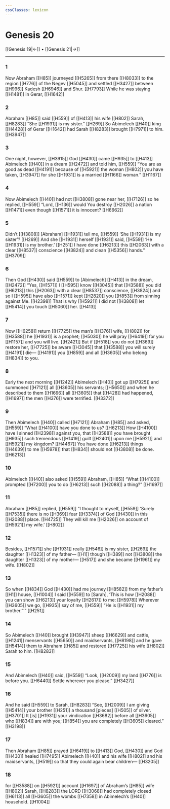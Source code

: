 ```yaml
---
cssClasses: lexicon
---
```


# Genesis 20

[[Genesis 19|←]] • [[Genesis 21|→]]

---

### 1
Now Abraham [[H85]] journeyed [[H5265]] from there [[H8033]] to the region [[H776]] of the Negev [[H5045]] and settled [[H3427]] between [[H996]] Kadesh [[H6946]] and Shur. [[H7793]] While he was staying [[H1481]] in Gerar, [[H1642]]

### 2
Abraham [[H85]] said [[H559]] of [[H413]] his wife [[H802]] Sarah, [[H8283]] “She [[H1931]] is my sister.” [[H269]] So Abimelech [[H40]] king [[H4428]] of Gerar [[H1642]] had Sarah [[H8283]] brought [[H7971]] to him. [[H3947]]

### 3
One night, however, [[H3915]] God [[H430]] came [[H935]] to [[H413]] Abimelech [[H40]] in a dream [[H2472]] and told him, [[H559]] “You are as good as dead [[H4191]] because of [[H5921]] the woman [[H802]] you have taken, [[H3947]] for she [[H1931]] is a married [[H1166]] woman.” [[H1167]]

### 4
Now Abimelech [[H40]] had not [[H3808]] gone near her, [[H7126]] so he replied, [[H559]] “Lord, [[H136]] would You destroy [[H2026]] a nation [[H1471]] even though [[H1571]] it is innocent? [[H6662]]

### 5
Didn’t [[H3808]] [Abraham] [[H1931]] tell me, [[H559]] ‘She [[H1931]] is my sister’? [[H269]] And she [[H1931]] herself [[H1931]] said, [[H559]] ‘He [[H1931]] is my brother.’ [[H251]] I have done [[H6213]] this [[H2063]] with a clear [[H8537]] conscience [[H3824]] and clean [[H5356]] hands.” [[H3709]]

### 6
Then God [[H430]] said [[H559]] to [Abimelech] [[H413]] in the dream, [[H2472]] “Yes, [[H1571]] I [[H595]] know [[H3045]] that [[H3588]] you did [[H6213]] this [[H2063]] with a clear [[H8537]] conscience, [[H3824]] and so I [[H595]] have also [[H1571]] kept [[H2820]] you [[H853]] from sinning against Me. [[H2398]] That is why [[H5921]] I did not [[H3808]] let [[H5414]] you touch [[H5060]] her. [[H413]]

### 7
Now [[H6258]] return [[H7725]] the man’s [[H376]] wife, [[H802]] for [[H3588]] he [[H1931]] is a prophet; [[H5030]] he will pray [[H6419]] for you [[H1157]] and you will live. [[H2421]] But if [[H518]] you do not [[H369]] restore her, [[H7725]] be aware [[H3045]] that [[H3588]] you will surely [[H4191]] die— [[H4191]] you [[H859]] and all [[H3605]] who belong [[H834]] to you. 

### 8
Early the next morning [[H1242]] Abimelech [[H40]] got up [[H7925]] and summoned [[H7121]] all [[H3605]] his servants; [[H5650]] and when he described to them [[H1696]] all [[H3605]] that [[H428]] had happened, [[H1697]] the men [[H376]] were terrified. [[H3372]]

### 9
Then Abimelech [[H40]] called [[H7121]] Abraham [[H85]] and asked, [[H559]] “What [[H4100]] have you done to us? [[H6213]] How [[H4100]] have I sinned [[H2398]] against you,  that [[H3588]] you have brought [[H935]] such tremendous [[H1419]] guilt [[H2401]] upon me [[H5921]] and [[H5921]] my kingdom? [[H4467]] You have done [[H6213]] things [[H4639]] to me [[H5978]] that [[H834]] should not [[H3808]] be done. [[H6213]]

### 10
Abimelech [[H40]] also asked [[H559]] Abraham, [[H85]] “What [[H4100]] prompted [[H7200]] you to do [[H6213]] such [[H2088]] a thing?” [[H1697]]

### 11
Abraham [[H85]] replied, [[H559]] “I thought to myself, [[H559]] ‘Surely [[H7535]] there is no [[H369]] fear [[H3374]] of God [[H430]] in this [[H2088]] place. [[H4725]] They will kill me [[H2026]] on account of [[H5921]] my wife.’ [[H802]]

### 12
Besides, [[H1571]] she [[H1931]] really [[H546]] is my sister, [[H269]] the daughter [[H1323]] of my father— [[H1]] though [[H389]] not [[H3808]] the daughter [[H1323]] of my mother— [[H517]] and she became [[H1961]] my wife. [[H802]]

### 13
So when [[H834]] God [[H430]] had me journey [[H8582]] from my father’s [[H1]] house, [[H1004]] I said [[H559]] to [Sarah],  ‘This is how [[H2088]] you can show [[H6213]] your loyalty [[H2617]] to me: [[H5978]] Wherever [[H3605]] we go, [[H935]] say of me, [[H559]] “He is [[H1931]] my brother.”’” [[H251]]

### 14
So Abimelech [[H40]] brought [[H3947]] sheep [[H6629]] and cattle, [[H1241]] menservants [[H5650]] and maidservants, [[H8198]] and he gave [[H5414]] them to Abraham [[H85]] and restored [[H7725]] his wife [[H802]] Sarah to him. [[H8283]]

### 15
And Abimelech [[H40]] said, [[H559]] “Look, [[H2009]] my land [[H776]] is before you. [[H6440]] Settle wherever you please.” [[H3427]]

### 16
And he said [[H559]] to Sarah, [[H8283]] “See, [[H2009]] I am giving [[H5414]] your brother [[H251]] a thousand [pieces] [[H505]] of silver. [[H3701]] It [is] [[H1931]] your  vindication [[H3682]] before all [[H3605]] who [[H834]] are with you; [[H854]] you are completely [[H3605]] cleared.” [[H3198]]

### 17
Then Abraham [[H85]] prayed [[H6419]] to [[H413]] God, [[H430]] and God [[H430]] healed [[H7495]] Abimelech [[H40]] and his wife [[H802]] and his maidservants, [[H519]] so that they could again bear children— [[H3205]]

### 18
for [[H3588]] on [[H5921]] account [[H1697]] of Abraham’s [[H85]] wife [[H802]] Sarah, [[H8283]] the LORD [[H3068]] had completely closed [[H6113]] all [[H3605]] the wombs [[H7358]] in Abimelech’s [[H40]] household. [[H1004]]


